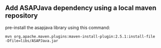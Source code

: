 ## Add ASAPJava dependency using a local maven repository 

pre-install the asapjava library using this command:

`mvn org.apache.maven.plugins:maven-install-plugin:2.5.1:install-file 
-Dfile=libs/ASAPJava.jar
`